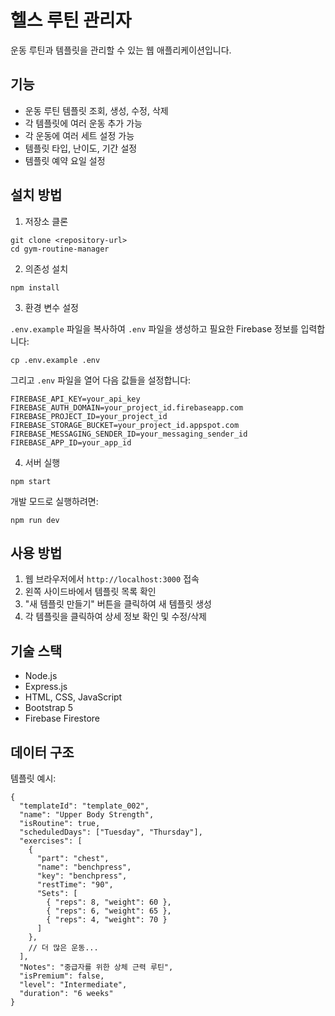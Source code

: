 # 헬스 루틴 관리자

운동 루틴과 템플릿을 관리할 수 있는 웹 애플리케이션입니다.

## 기능

-   운동 루틴 템플릿 조회, 생성, 수정, 삭제
-   각 템플릿에 여러 운동 추가 가능
-   각 운동에 여러 세트 설정 가능
-   템플릿 타입, 난이도, 기간 설정
-   템플릿 예약 요일 설정

## 설치 방법

1. 저장소 클론

```
git clone <repository-url>
cd gym-routine-manager
```

2. 의존성 설치

```
npm install
```

3. 환경 변수 설정

`.env.example` 파일을 복사하여 `.env` 파일을 생성하고 필요한 Firebase 정보를 입력합니다:

```
cp .env.example .env
```

그리고 `.env` 파일을 열어 다음 값들을 설정합니다:

```
FIREBASE_API_KEY=your_api_key
FIREBASE_AUTH_DOMAIN=your_project_id.firebaseapp.com
FIREBASE_PROJECT_ID=your_project_id
FIREBASE_STORAGE_BUCKET=your_project_id.appspot.com
FIREBASE_MESSAGING_SENDER_ID=your_messaging_sender_id
FIREBASE_APP_ID=your_app_id
```

4. 서버 실행

```
npm start
```

개발 모드로 실행하려면:

```
npm run dev
```

## 사용 방법

1. 웹 브라우저에서 `http://localhost:3000` 접속
2. 왼쪽 사이드바에서 템플릿 목록 확인
3. "새 템플릿 만들기" 버튼을 클릭하여 새 템플릿 생성
4. 각 템플릿을 클릭하여 상세 정보 확인 및 수정/삭제

## 기술 스택

-   Node.js
-   Express.js
-   HTML, CSS, JavaScript
-   Bootstrap 5
-   Firebase Firestore

## 데이터 구조

템플릿 예시:

```
{
  "templateId": "template_002",
  "name": "Upper Body Strength",
  "isRoutine": true,
  "scheduledDays": ["Tuesday", "Thursday"],
  "exercises": [
    {
      "part": "chest",
      "name": "benchpress",
      "key": "benchpress",
      "restTime": "90",
      "Sets": [
        { "reps": 8, "weight": 60 },
        { "reps": 6, "weight": 65 },
        { "reps": 4, "weight": 70 }
      ]
    },
    // 더 많은 운동...
  ],
  "Notes": "중급자를 위한 상체 근력 루틴",
  "isPremium": false,
  "level": "Intermediate",
  "duration": "6 weeks"
}
```
